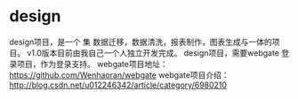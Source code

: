 # design
design项目，是一个 集 数据迁移，数据清洗，报表制作，图表生成与一体的项目。
v1.0版本目前由我自己一个人独立开发完成。
design项目，需要webgate 登录项目，作为登录支持。
webgate项目地址：https://github.com/Wenhaoran/webgate
webgate项目介绍：http://blog.csdn.net/u012246342/article/category/6980210
